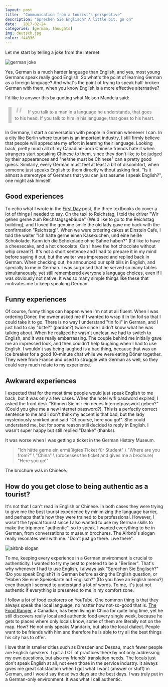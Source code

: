 ```yaml
---
layout: post
title:  "Communication from a tourist's perspective"
description: "Sprechen Sie Englisch? A little bit, go on"
date:   2017-02-24
categories: [german, thoughts]
img: deutsch.jpg
color: f44336
---
```


Let me start by telling a joke from the internet:

![german joke]({{site.baseurl}}/images-hq/communication/german_joke.jpg)

Yes, German is a much harder language than English, and yes, most young Germans speak really good English. So what's the point of learning German as a foreign language? And what's the point of trying to speak half-broken German with them, when you know English is a more effective alternative?

I'd like to answer this by quoting what Nelson Mandela said:

<blockquote class="quote"><p>
If you talk to a man in a language he understands, that goes to his head. If you talk to him in his language, that goes to his heart.
</p></blockquote>

In Germany, I start a conversation with people in German whenever I can. In a city like Berlin where tourism is an important industry, I still firmly believe that people will appreciate my effort in learning their language. Looking back, pretty much all of my Canadian-born Chinese friends hate it when strangers start speaking Chinese to them, since they don't like to be judged by their appearances and "he/she must be Chinese" can a pretty good guess. Similarly, every German must feel at least a bit of discomfort, when someone just speaks English to them directly without asking first. "Is it almost a stereotype of Germans that you can just assume I speak English?", one might ask himself.

## Good experiences

To echo what I wrote in the [First Day]({{site.baseurl}}/first-day) post, the three textbooks do cover a lot of things I needed to say. On the taxi to Reichstag, I told the driver "Wir gehen gerne zum Reichstagsgebäude" (We'd like to go to the Reichstag building), and I loved the genuine smile the old lady gave me back with the confirmation "Reichstag!". When we were ordering cakes at Einstein Cafe, I told the waiter "Ich hätte gerne einen Käsekuchen, und eine heiße Schokolade. Kann ich die Schokolade ohne Sahne haben?" (I'd like to have a cheesecake, and a hot chocolate. Can I have the hot chocolate without whip cream?). It's not a short sentence and I had to prepare it in my mind before saying it out, but the waiter was impressed and replied back in German. When checking out, he announced our split bills in English, and specially to me in German. I was surprised that he served so many tables simultaneously, yet still remembered everyone's language choices, even if I was obviously not native. It was so many simple things like these that motivates me to keep speaking German.


## Funny experiences

Of course, funny things can happen when I'm not at all fluent. When I was ordering Döner, the owner asked me if I wanted to wrap it in tin foil so that I could take it to go. There is no way I understand "tin foil" in German, and I just had to say "bitte?" (pardon?) twice since I didn't know what he was talking about. When he realized he wasn't unclear, we had to switch to English, and it was really embarrassing. The couple behind me initially gave me an impressed look, and then couldn't help laughing when I had to use English. I wouldn't say being laughed is a bad thing, because that was an ice breaker for a good 10-minute chat while we were eating Döner together. They were from France and used to struggle with German as well, so they could very much relate to my experience.


## Awkward experiences

I expected that for the most time people would just speak English to me back, but it was only a few cases. When the hotel wifi password expired, I asked the front desk "Können Sie mir ein neues Internetpasswort geben?" (Could you give me a new internet password?). This is a perfectly correct sentence to me and I don't think my accent is that bad, but the lady mysteriously smirked and said "Of course, here you go!". She could understand me, but for some reason still decided to reply in English. I wasn't super happy but still replied "Danke" (thanks).

It was worse when I was getting a ticket in the German History Museum.

> "Ich hätte gerne ein ermäßigtes Ticket für Student" \\
> "Where are you from?" \\
> "China" \\
> (processes the ticket and gives me a brochure) "Here you go!"

The brochure was in Chinese.

## How do you get close to being authentic as a tourist?

It's not that I can't read in English or Chinese. In both cases they were trying to give me the best tourist experience by minimizing the language barrier, and perhaps that's how they were trained to be professional. However, I wasn't the typical tourist since I also wanted to use my German skills to make the trip more "authentic", so to speak. I wanted everything to be in German, from conversations to museum brochures. The Airbnb's slogan really resonates well with me. "Don't just go there. Live there".

![airbnb slogan]({{site.baseurl}}/images-hq/communication/airbnb.png)

To me, keeping every experience in a German environment is crucial to authenticity. I wanted to try my best to pretend to be a "Berliner". That's why whenever I had to use English, I always ask "Sprechen Sie Englisch?" (Do you speak English?) in German before asking the English question, or "Haben Sie eine Speisekarte auf Englisch?" (Do you have an English menu?) even though I seemed to understand a lot of words. To me, it's just not authentic if everything is presented to me in my comfort zone.

I follow a lot of food explorers on YouTube. One common thing is that they always speak the local language, no matter how not-so-good that is. [The Food Ranger](https://www.youtube.com/channel/UCiAq_SU0ED1C6vWFMnw8Ekg), a Canadian, has been living in China for quite long time, yet he still discovers really local and authentic food every single week, because he gets to places where only locals know, some of them are literally not on the map. How? He not only speaks Mandarin, but also the local dialect. People want to be friends with him and therefore he is able to try all the best things his city has to offer.

I love that in smaller cities such as Dresden and Dessau, much fewer people are English speakers. I got a LOT of practices there by not only addressing my own questions, but also my friends' translation needs. The locals just don't speak English at all, not even those in the service industry. It always gives me great satisfaction when I got what I want (answer or stuff) in German, and I would say those two days are the best days. I was truly put in a German-only environment. It was what I call authentic.

<style>
blockquote.quote {
  background: #f9f9f9;
  border-left: 10px solid #ccc;
  margin: 1.5em 10px;
  padding: 0.5em 10px;
  quotes: "\201C""\201D""\2018""\2019";
}

blockquote.quote:before {
  color: #ccc;
  content: open-quote;
  font-size: 4em;
  line-height: 0.1em;
  margin-right: 0.25em;
  vertical-align: -0.4em;
}
blockquote.quote p {
  display: inline;
  font-style: normal;
  letter-spacing: normal;

}

</style>
